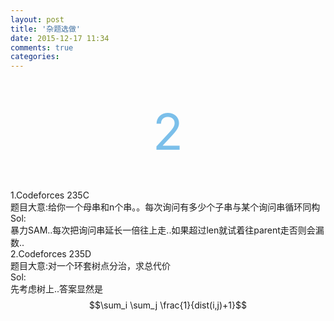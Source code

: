 ```yaml
---
layout: post
title: '杂题选做'
date: 2015-12-17 11:34
comments: true
categories: 
---
```

<br>
<br>
<div align="center"><span style="font-size:80px;color:#7bbfea;"   >2</span></p></div>
<br>

<script type="text/javascript" src="http://cdn.mathjax.org/mathjax/latest/MathJax.js?config=default"></script>
<!--more-->
1.Codeforces 235C<br>
题目大意:给你一个母串和n个串。。每次询问有多少个子串与某个询问串循环同构<br>
Sol:<br>
暴力SAM..每次把询问串延长一倍往上走..如果超过len就试着往parent走否则会漏数..<br>
2.Codeforces 235D<br>
题目大意:对一个环套树点分治，求总代价<br>
Sol:<br>
先考虑树上..答案显然是$$\sum_i \sum_j \frac{1}{dist(i,j)+1}$$
